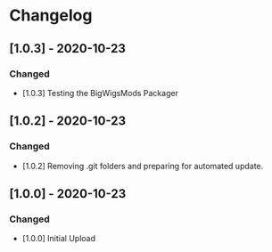 # Changelog

## [1.0.3] - 2020-10-23

### Changed

- [1.0.3] Testing the BigWigsMods Packager

## [1.0.2] - 2020-10-23

### Changed

- [1.0.2] Removing .git folders and preparing for automated update.

## [1.0.0] - 2020-10-23

### Changed

- [1.0.0] Initial Upload
